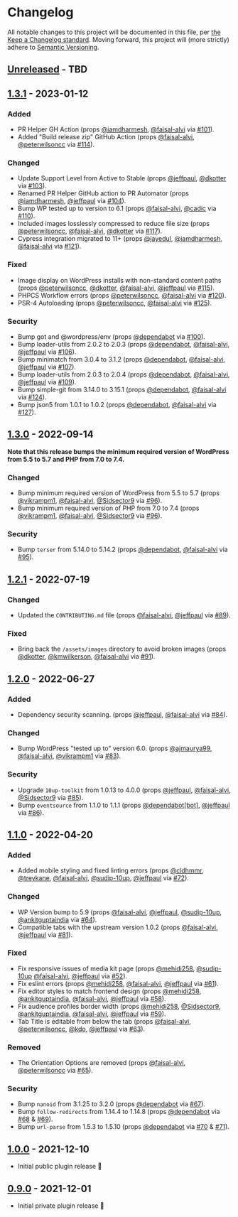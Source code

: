 # Changelog

All notable changes to this project will be documented in this file, per [the Keep a Changelog standard](http://keepachangelog.com/).  Moving forward, this project will (more strictly) adhere to [Semantic Versioning](http://semver.org/).

## [Unreleased] - TBD

## [1.3.1] - 2023-01-12
### Added
- PR Helper GH Action (props [@iamdharmesh](https://github.com/iamdharmesh), [@faisal-alvi](https://github.com/faisal-alvi) via [#101](https://github.com/10up/publisher-media-kit/pull/101)).
- Added "Build release zip" GitHub Action (props [@faisal-alvi](https://github.com/faisal-alvi), [@peterwilsoncc](https://github.com/peterwilsoncc) via [#114](https://github.com/10up/publisher-media-kit/pull/114)).

### Changed
- Update Support Level from Active to Stable (props [@jeffpaul](https://github.com/jeffpaul), [@dkotter](https://github.com/dkotter) via [#103](https://github.com/10up/publisher-media-kit/pull/103)).
- Renamed PR Helper GitHub action to PR Automator (props [@iamdharmesh](https://github.com/iamdharmesh), [@jeffpaul](https://github.com/jeffpaul) via [#104](https://github.com/10up/publisher-media-kit/pull/104)).
- Bump WP tested up to version to 6.1 (props [@faisal-alvi](https://github.com/faisal-alvi), [@cadic](https://github.com/cadic) via [#110](https://github.com/10up/publisher-media-kit/pull/110)).
- Included images losslessly compressed to reduce file size (props [@peterwilsoncc](https://github.com/peterwilsoncc), [@faisal-alvi](https://github.com/faisal-alvi), [@dkotter](https://github.com/dkotter) via [#117](https://github.com/10up/publisher-media-kit/pull/117)).
- Cypress integration migrated to 11+ (props [@jayedul](https://github.com/jayedul), [@iamdharmesh](https://github.com/iamdharmesh), [@faisal-alvi](https://github.com/faisal-alvi) via [#121](https://github.com/10up/publisher-media-kit/pull/121)).

### Fixed
- Image display on WordPress installs with non-standard content paths (props [@peterwilsoncc](https://github.com/peterwilsoncc), [@dkotter](https://github.com/dkotter), [@faisal-alvi](https://github.com/faisal-alvi), [@jeffpaul](https://github.com/jeffpaul) via [#115](https://github.com/10up/publisher-media-kit/pull/115)).
- PHPCS Workflow errors (props [@peterwilsoncc](https://github.com/peterwilsoncc), [@faisal-alvi](https://github.com/faisal-alvi) via [#120](https://github.com/10up/publisher-media-kit/pull/120)).
- PSR-4 Autoloading (props [@peterwilsoncc](https://github.com/peterwilsoncc), [@faisal-alvi](https://github.com/faisal-alvi) via [#125](https://github.com/10up/publisher-media-kit/pull/125)).

### Security
- Bump got and @wordpress/env (props [@dependabot](https://github.com/dependabot) via [#100](https://github.com/10up/publisher-media-kit/pull/100)).
- Bump loader-utils from 2.0.2 to 2.0.3 (props [@dependabot](https://github.com/dependabot), [@faisal-alvi](https://github.com/faisal-alvi), [@jeffpaul](https://github.com/jeffpaul) via [#106](https://github.com/10up/publisher-media-kit/pull/106)).
- Bump minimatch from 3.0.4 to 3.1.2 (props [@dependabot](https://github.com/dependabot), [@faisal-alvi](https://github.com/faisal-alvi), [@jeffpaul](https://github.com/jeffpaul) via [#107](https://github.com/10up/publisher-media-kit/pull/107)).
- Bump loader-utils from 2.0.3 to 2.0.4 (props [@dependabot](https://github.com/dependabot), [@faisal-alvi](https://github.com/faisal-alvi), [@jeffpaul](https://github.com/jeffpaul) via [#109](https://github.com/10up/publisher-media-kit/pull/109)).
- Bump simple-git from 3.14.0 to 3.15.1 (props [@dependabot](https://github.com/dependabot), [@faisal-alvi](https://github.com/faisal-alvi) via [#124](https://github.com/10up/publisher-media-kit/pull/124)).
- Bump json5 from 1.0.1 to 1.0.2 (props [@dependabot](https://github.com/dependabot), [@faisal-alvi](https://github.com/faisal-alvi) via [#127](https://github.com/10up/publisher-media-kit/pull/127)).

## [1.3.0] - 2022-09-14
**Note that this release bumps the minimum required version of WordPress from 5.5 to 5.7 and PHP from 7.0 to 7.4.**

### Changed
- Bump minimum required version of WordPress from 5.5 to 5.7 (props [@vikrampm1](https://github.com/vikrampm1), [@faisal-alvi](https://github.com/faisal-alvi), [@Sidsector9](https://github.com/Sidsector9) via [#96](https://github.com/10up/publisher-media-kit/pull/96)).
- Bump minimum required version of PHP from 7.0 to 7.4 (props [@vikrampm1](https://github.com/vikrampm1), [@faisal-alvi](https://github.com/faisal-alvi), [@Sidsector9](https://github.com/Sidsector9) via [#96](https://github.com/10up/publisher-media-kit/pull/96)).

### Security
- Bump `terser` from 5.14.0 to 5.14.2 (props [@dependabot](https://github.com/apps/dependabot), [@faisal-alvi](https://github.com/faisal-alvi) via [#95](https://github.com/10up/publisher-media-kit/pull/95)).

## [1.2.1] - 2022-07-19
### Changed
- Updated the `CONTRIBUTING.md` file (props [@faisal-alvi](https://github.com/faisal-alvi), [@jeffpaul](https://github.com/jeffpaul) via [#89](https://github.com/10up/publisher-media-kit/pull/89)).

### Fixed
- Bring back the `/assets/images` directory to avoid broken images (props [@dkotter](https://github.com/dkotter), [@kmwilkerson](https://github.com/kmwilkerson), [@faisal-alvi](https://github.com/faisal-alvi) via [#91](https://github.com/10up/publisher-media-kit/pull/91)).

## [1.2.0] - 2022-06-27
### Added
- Dependency security scanning. (props [@jeffpaul](https://github.com/jeffpaul), [@faisal-alvi](https://github.com/faisal-alvi) via [#84](https://github.com/10up/publisher-media-kit/pull/84)).

### Changed
- Bump WordPress "tested up to" version 6.0. (props [@ajmaurya99](https://github.com/ajmaurya99), [@faisal-alvi](https://github.com/faisal-alvi), [@vikrampm1](https://github.com/vikrampm1) via [#83](https://github.com/10up/publisher-media-kit/pull/83)).

### Security
- Upgrade `10up-toolkit` from 1.0.13 to 4.0.0 (props [@jeffpaul](https://github.com/jeffpaul), [@faisal-alvi](https://github.com/faisal-alvi), [@Sidsector9](https://github.com/Sidsector9) via [#85](https://github.com/10up/publisher-media-kit/pull/85)).
- Bump `eventsource` from 1.1.0 to 1.1.1 (props [@dependabot[bot]](https://github.com/apps/dependabot), [@jeffpaul](https://github.com/jeffpaul) via [#86](https://github.com/10up/publisher-media-kit/pull/86)).

## [1.1.0] - 2022-04-20
### Added
- Added mobile styling and fixed linting errors (props [@cldhmmr](https://github.com/cldhmmr), [@treykane](https://github.com/treykane), [@faisal-alvi](https://github.com/faisal-alvi), [@sudip-10up](https://github.com/sudip-10up), [@jeffpaul](https://github.com/jeffpaul) via [#72](https://github.com/10up/publisher-media-kit/pull/72)).

### Changed
- WP Version bump to 5.9 (props [@faisal-alvi](https://github.com/faisal-alvi), [@jeffpaul](https://github.com/jeffpaul), [@sudip-10up](https://github.com/sudip-10up), [@ankitguptaindia](https://github.com/ankitguptaindia) via [#64](https://github.com/10up/publisher-media-kit/pull/64)).
- Compatible tabs with the upstream version 1.0.2 (props [@faisal-alvi](https://github.com/faisal-alvi), [@jeffpaul](https://github.com/jeffpaul) via [#81](https://github.com/10up/publisher-media-kit/pull/81)).

### Fixed
- Fix responsive issues of media kit page (props [@mehidi258](https://github.com/mehidi258), [@sudip-10up](https://github.com/sudip-10up) [@faisal-alvi](https://github.com/faisal-alvi), [@jeffpaul](https://github.com/jeffpaul) via [#52](https://github.com/10up/publisher-media-kit/pull/52)).
- Fix eslint errors (props [@mehidi258](https://github.com/mehidi258), [@faisal-alvi](https://github.com/faisal-alvi), [@jeffpaul](https://github.com/jeffpaul) via [#61](https://github.com/10up/publisher-media-kit/pull/61)).
- Fix editor styles to match frontend design (props [@mehidi258](https://github.com/mehidi258), [@ankitguptaindia](https://github.com/ankitguptaindia), [@faisal-alvi](https://github.com/faisal-alvi), [@jeffpaul](https://github.com/jeffpaul) via [#58](https://github.com/10up/publisher-media-kit/pull/58)).
- Fix audience profiles border width (props [@mehidi258](https://github.com/mehidi258), [@Sidsector9](https://github.com/Sidsector9), [@ankitguptaindia](https://github.com/ankitguptaindia), [@faisal-alvi](https://github.com/faisal-alvi), [@jeffpaul](https://github.com/jeffpaul) via [#59](https://github.com/10up/publisher-media-kit/pull/59)).
- Tab Title is editable from below the tab (props [@faisal-alvi](https://github.com/faisal-alvi), [@peterwilsoncc](https://github.com/peterwilsoncc), [@kdo](https://github.com/kdo), [@jeffpaul](https://github.com/jeffpaul) via [#63](https://github.com/10up/publisher-media-kit/pull/63)).

### Removed
- The Orientation Options are removed (props [@faisal-alvi](https://github.com/faisal-alvi), [@peterwilsoncc](https://github.com/peterwilsoncc) via [#65](https://github.com/10up/publisher-media-kit/pull/65)).

### Security
- Bump `nanoid` from 3.1.25 to 3.2.0 (props [@dependabot](https://github.com/apps/dependabot) via [#67](https://github.com/10up/publisher-media-kit/pull/67)).
- Bump `follow-redirects` from 1.14.4 to 1.14.8 (props [@dependabot](https://github.com/apps/dependabot) via [#68](https://github.com/10up/publisher-media-kit/pull/68) & [#69](https://github.com/10up/publisher-media-kit/pull/69)).
- Bump `url-parse` from 1.5.3 to 1.5.10 (props [@dependabot](https://github.com/apps/dependabot) via [#70](https://github.com/10up/publisher-media-kit/pull/70) & [#71](https://github.com/10up/publisher-media-kit/pull/71)).

## [1.0.0] - 2021-12-10
- Initial public plugin release 🎉

## [0.9.0] - 2021-12-01
- Initial private plugin release 🎉

[Unreleased]: https://github.com/10up/publisher-media-kit/compare/trunk...develop
[1.3.1]: https://github.com/10up/publisher-media-kit/compare/1.3.0...1.3.1
[1.3.0]: https://github.com/10up/publisher-media-kit/compare/1.2.1...1.3.0
[1.2.1]: https://github.com/10up/publisher-media-kit/compare/1.2.0...1.2.1
[1.2.0]: https://github.com/10up/publisher-media-kit/compare/1.1.0...1.2.0
[1.1.0]: https://github.com/10up/publisher-media-kit/compare/1.0.0...1.1.0
[1.0.0]: https://github.com/10up/publisher-media-kit/compare/0.9.0...1.0.0
[0.9.0]: https://github.com/10up/publisher-media-kit/tree/0.9.0
